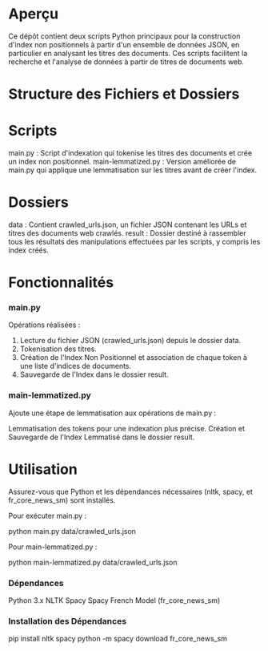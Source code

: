# Aperçu

Ce dépôt contient deux scripts Python principaux pour la construction d'index non positionnels à partir d'un ensemble de données JSON, en particulier en analysant les titres des documents. Ces scripts facilitent la recherche et l'analyse de données à partir de titres de documents web.

# Structure des Fichiers et Dossiers

# Scripts

main.py : Script d'indexation qui tokenise les titres des documents et crée un index non positionnel.
main-lemmatized.py : Version améliorée de main.py qui applique une lemmatisation sur les titres avant de créer l'index.

# Dossiers

data : Contient crawled_urls.json, un fichier JSON contenant les URLs et titres des documents web crawlés.
result : Dossier destiné à rassembler tous les résultats des manipulations effectuées par les scripts, y compris les index créés.

# Fonctionnalités

### main.py

Opérations réalisées :

1. Lecture du fichier JSON (crawled_urls.json) depuis le dossier data.
2. Tokenisation des titres.
3. Création de l'Index Non Positionnel et association de chaque token à une liste d'indices de documents.
4. Sauvegarde de l'Index dans le dossier result.

### main-lemmatized.py

Ajoute une étape de lemmatisation aux opérations de main.py :

Lemmatisation des tokens pour une indexation plus précise.
Création et Sauvegarde de l'Index Lemmatisé dans le dossier result.

# Utilisation

Assurez-vous que Python et les dépendances nécessaires (nltk, spacy, et fr_core_news_sm) sont installés.

Pour exécuter main.py :

python main.py data/crawled_urls.json

Pour main-lemmatized.py :

python main-lemmatized.py data/crawled_urls.json

### Dépendances

Python 3.x
NLTK
Spacy
Spacy French Model (fr_core_news_sm)

### Installation des Dépendances

pip install nltk spacy
python -m spacy download fr_core_news_sm